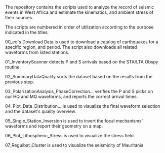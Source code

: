 The repository contains the scripts used to analyze the record of seismic events in West Africa and estimate the kinematics, and ambient stress of their sources.

The scripts are numbered in order of utilization according to the purpose indicated in the titles.

00_eq's Download Data is used to download a catalog of earthquakes for a specific region, and period.
The script also downloads all related waveforms from listed stations.

01_InventoryScanner detects P and S arrivals based on the STA/LTA Obspy routine.

02_SummaryDataQuality sorts the dataset based on the results from the previous step.

03_PolarizationAnalysis_PhaseCorrection... verifies the P and S picks on our HQ and MQ waveforms, and reports the correct arrival times.

04_Plot_Data_Distribution... is used to visualize the final waveform selection and the dataset's quality overview.

05_Single_Station_Inversion is used to invert the focal mechanisms' waveforms and report their geometry on a map.

06_Plot_Lithospheric_Stress is used to visualize the stress field.

07_Reguibat_Cluster  is used to visualize the seismicity of Mauritania

